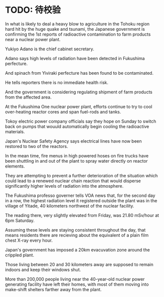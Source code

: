 # TODO: 待校验

In what is likely to deal a heavy blow to agriculture in the Tohoku region hard hit by the huge quake and tsunami, the Japanese government is confirming the 1st reports of radioactive contamination to farm products near a nuclear power plant.

Yukiyo Adano is the chief cabinet secretary.

Adano says high levels of radiation have been detected in Fukushima perfecture.

And spinach from Yiviraki perfecture has been found to be contaminated.

He tells reporters there is no immediate health risk.

And the government is considering regulating shipment of farm products from the affected area.

At the Fukushima One nuclear power plant, efforts continue to try to cool over-heating reactor cores and span fuel-rods and tanks.

Tokoy electric power company officials say they hope on Sunday to switch back on pumps that wouuld automatically begin cooling the radioactive materials.

Japan's Nuclear Safety Agency says electrical lines have now been restored to two of the reactors.

In the mean time, fire menus in high powered hoses on fire trucks have been shuttling in and out of the plant to spray water directly on reactor elements.

They are attempting to prevent a further deterioration of the situation which could lead to a renewed nuclear chain reaction that would disperse significantly higher levels of radiation into the atmosphere.

The Fukushima professo governer tells VOA news that, for the second day in a row, the highest radiation level it registered outside the plant was in the village of Yitade, 40 kilometers northwest of the nuclear facility.

The reading there, very slightly elevated from Friday, was 21.80 mSv/hour at 6pm Saturday.

Assuming these levels are staying consistent throughout the day, that means residents there are recieving about the equivalent of a plain film chest X-ray every hour.

Japan's government has imposed a 20km evacuvation zone around the crippled plant.

Those living between 20 and 30 kilometers away are supposed to remain indoors and keep their windows shut.

More than 200,000 people living near the 40-year-old nuclear power generating facility have left their homes, with most of them moving into make-shift shelters farther away from the plant.
